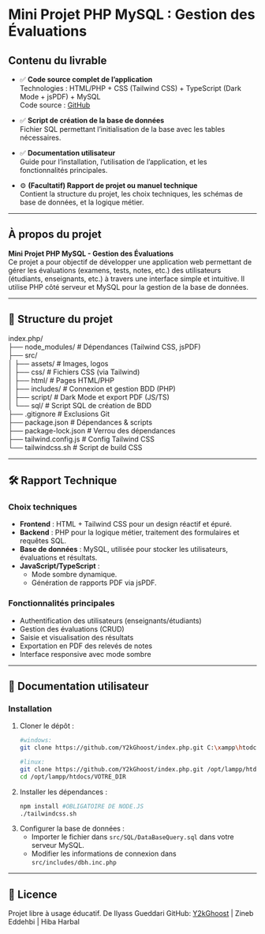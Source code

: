 # Mini Projet PHP MySQL : Gestion des Évaluations

## Contenu du livrable

- ✅ **Code source complet de l’application**  
  Technologies : HTML/PHP + CSS (Tailwind CSS) + TypeScript (Dark Mode + jsPDF) + MySQL  
  Code source : [GitHub](https://github.com/Y2kGhoost/index.php/tree/master)

- ✅ **Script de création de la base de données**  
  Fichier SQL permettant l’initialisation de la base avec les tables nécessaires.

- ✅ **Documentation utilisateur**  
  Guide pour l’installation, l’utilisation de l’application, et les fonctionnalités principales.

- ⚙️ **(Facultatif) Rapport de projet ou manuel technique**  
  Contient la structure du projet, les choix techniques, les schémas de base de données, et la logique métier.

---

## À propos du projet

**Mini Projet PHP MySQL - Gestion des Évaluations**  
Ce projet a pour objectif de développer une application web permettant de gérer les évaluations (examens, tests, notes, etc.) des utilisateurs (étudiants, enseignants, etc.) à travers une interface simple et intuitive. Il utilise PHP côté serveur et MySQL pour la gestion de la base de données.

---

## 📁 Structure du projet

index.php/<br>
├── node_modules/ # Dépendances (Tailwind CSS, jsPDF)<br>
├── src/<br>
│ ├── assets/ # Images, logos<br>
│ ├── css/ # Fichiers CSS (via Tailwind)<br>
│ ├── html/ # Pages HTML/PHP<br>
│ ├── includes/ # Connexion et gestion BDD (PHP)<br>
│ ├── script/ # Dark Mode et export PDF (JS/TS)<br>
│ └── sql/ # Script SQL de création de BDD<br>
├── .gitignore # Exclusions Git<br>
├── package.json # Dépendances & scripts<br>
├── package-lock.json # Verrou des dépendances<br>
├── tailwind.config.js # Config Tailwind CSS<br>
└── tailwindcss.sh # Script de build CSS<br>


---

## 🛠️ Rapport Technique

### Choix techniques

- **Frontend** : HTML + Tailwind CSS pour un design réactif et épuré.
- **Backend** : PHP pour la logique métier, traitement des formulaires et requêtes SQL.
- **Base de données** : MySQL, utilisée pour stocker les utilisateurs, évaluations et résultats.
- **JavaScript/TypeScript** :
  - Mode sombre dynamique.
  - Génération de rapports PDF via jsPDF.

### Fonctionnalités principales

- Authentification des utilisateurs (enseignants/étudiants)
- Gestion des évaluations (CRUD)
- Saisie et visualisation des résultats
- Exportation en PDF des relevés de notes
- Interface responsive avec mode sombre

---

## 📘 Documentation utilisateur

### Installation

1. Cloner le dépôt :
    ```bash
    #windows:
    git clone https://github.com/Y2kGhoost/index.php.git C:\xampp\htodcs\VOTRE_DIR

    #linux:
    git clone https://github.com/Y2kGhoost/index.php.git /opt/lampp/htdocs/VOTRE_DIR
    cd /opt/lampp/htdocs/VOTRE_DIR 
    ```
2. Installer les dépendances :
    ```bash
    npm install #OBLIGATOIRE DE NODE.JS
    ./tailwindcss.sh
    ```
3. Configurer la base de données :<br>
    - Importer le fichier dans `src/SQL/DataBaseQuery.sql` dans votre serveur MySQL.
    - Modifier les informations de connexion dans `src/includes/dbh.inc.php`

---
## 📄 Licence
Projet libre à usage éducatif.
De Ilyass Gueddari GitHub: [Y2kGhoost](https://github.com/Y2kGhoost) | Zineb Eddehbi | Hiba Harbal
